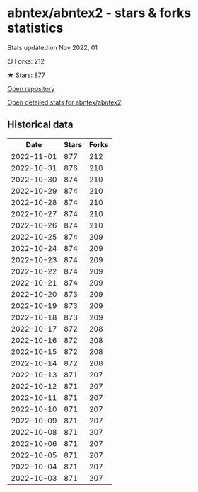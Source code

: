 # abntex/abntex2 - stars & forks statistics

Stats updated on Nov 2022, 01

☋ Forks: 212

★ Stars: 877

[Open repository](https://github.com/abntex/abntex2)

[Open detailed stats for abntex/abntex2](https://reviewgithub.com/rep/abntex/abntex2)

## Historical data
| Date | Stars | Forks |
|------|-------|-------|
| 2022-11-01 | 877 | 212 | 
| 2022-10-31 | 876 | 210 | 
| 2022-10-30 | 874 | 210 | 
| 2022-10-29 | 874 | 210 | 
| 2022-10-28 | 874 | 210 | 
| 2022-10-27 | 874 | 210 | 
| 2022-10-26 | 874 | 210 | 
| 2022-10-25 | 874 | 209 | 
| 2022-10-24 | 874 | 209 | 
| 2022-10-23 | 874 | 209 | 
| 2022-10-22 | 874 | 209 | 
| 2022-10-21 | 874 | 209 | 
| 2022-10-20 | 873 | 209 | 
| 2022-10-19 | 873 | 209 | 
| 2022-10-18 | 873 | 209 | 
| 2022-10-17 | 872 | 208 | 
| 2022-10-16 | 872 | 208 | 
| 2022-10-15 | 872 | 208 | 
| 2022-10-14 | 872 | 208 | 
| 2022-10-13 | 871 | 207 | 
| 2022-10-12 | 871 | 207 | 
| 2022-10-11 | 871 | 207 | 
| 2022-10-10 | 871 | 207 | 
| 2022-10-09 | 871 | 207 | 
| 2022-10-08 | 871 | 207 | 
| 2022-10-06 | 871 | 207 | 
| 2022-10-05 | 871 | 207 | 
| 2022-10-04 | 871 | 207 | 
| 2022-10-03 | 871 | 207 | 

